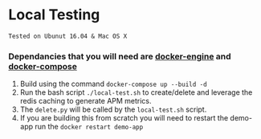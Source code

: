 # Local Testing

`Tested on Ubunut 16.04 & Mac OS X`
### Dependancies that you will need are [docker-engine](https://www.digitalocean.com/community/tutorials/how-to-install-and-use-docker-on-ubuntu-16-04) and [docker-compose](https://docs.docker.com/compose/install/)
 
1) Build using the command `docker-compose up --build -d`
2) Run the bash script `./local-test.sh` to create/delete and leverage the redis caching to generate APM metrics.
3) The `delete.py` will be called by the `local-test.sh` script.
4) If you are building this from scratch you will need to restart the demo-app run the `docker restart demo-app`
